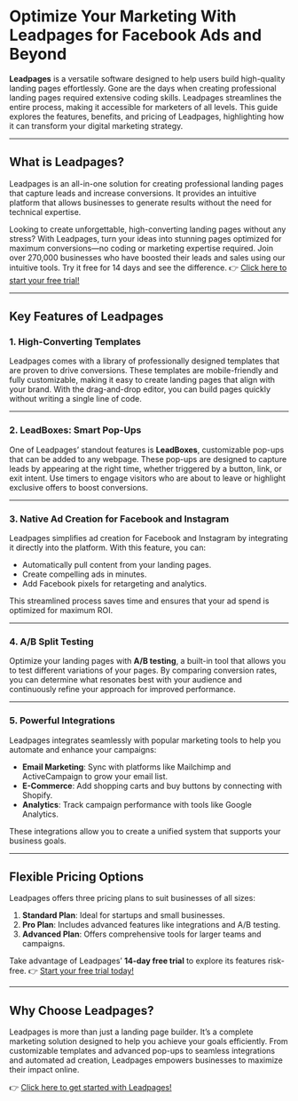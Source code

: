 # Optimize Your Marketing With Leadpages for Facebook Ads and Beyond

**Leadpages** is a versatile software designed to help users build high-quality landing pages effortlessly. Gone are the days when creating professional landing pages required extensive coding skills. Leadpages streamlines the entire process, making it accessible for marketers of all levels. This guide explores the features, benefits, and pricing of Leadpages, highlighting how it can transform your digital marketing strategy.

---

## What is Leadpages?

Leadpages is an all-in-one solution for creating professional landing pages that capture leads and increase conversions. It provides an intuitive platform that allows businesses to generate results without the need for technical expertise.

Looking to create unforgettable, high-converting landing pages without any stress? With Leadpages, turn your ideas into stunning pages optimized for maximum conversions—no coding or marketing expertise required. Join over 270,000 businesses who have boosted their leads and sales using our intuitive tools. Try it free for 14 days and see the difference. 👉 [Click here to start your free trial!](https://bit.ly/LEadPages)

---

## Key Features of Leadpages

### 1. High-Converting Templates
Leadpages comes with a library of professionally designed templates that are proven to drive conversions. These templates are mobile-friendly and fully customizable, making it easy to create landing pages that align with your brand. With the drag-and-drop editor, you can build pages quickly without writing a single line of code.

---

### 2. LeadBoxes: Smart Pop-Ups
One of Leadpages’ standout features is **LeadBoxes**, customizable pop-ups that can be added to any webpage. These pop-ups are designed to capture leads by appearing at the right time, whether triggered by a button, link, or exit intent. Use timers to engage visitors who are about to leave or highlight exclusive offers to boost conversions.

---

### 3. Native Ad Creation for Facebook and Instagram
Leadpages simplifies ad creation for Facebook and Instagram by integrating it directly into the platform. With this feature, you can:

- Automatically pull content from your landing pages.
- Create compelling ads in minutes.
- Add Facebook pixels for retargeting and analytics.

This streamlined process saves time and ensures that your ad spend is optimized for maximum ROI.

---

### 4. A/B Split Testing
Optimize your landing pages with **A/B testing**, a built-in tool that allows you to test different variations of your pages. By comparing conversion rates, you can determine what resonates best with your audience and continuously refine your approach for improved performance.

---

### 5. Powerful Integrations
Leadpages integrates seamlessly with popular marketing tools to help you automate and enhance your campaigns:

- **Email Marketing**: Sync with platforms like Mailchimp and ActiveCampaign to grow your email list.
- **E-Commerce**: Add shopping carts and buy buttons by connecting with Shopify.
- **Analytics**: Track campaign performance with tools like Google Analytics.

These integrations allow you to create a unified system that supports your business goals.

---

## Flexible Pricing Options

Leadpages offers three pricing plans to suit businesses of all sizes:

1. **Standard Plan**: Ideal for startups and small businesses.
2. **Pro Plan**: Includes advanced features like integrations and A/B testing.
3. **Advanced Plan**: Offers comprehensive tools for larger teams and campaigns.

Take advantage of Leadpages’ **14-day free trial** to explore its features risk-free. 👉 [Start your free trial today!](https://bit.ly/LEadPages)

---

## Why Choose Leadpages?

Leadpages is more than just a landing page builder. It’s a complete marketing solution designed to help you achieve your goals efficiently. From customizable templates and advanced pop-ups to seamless integrations and automated ad creation, Leadpages empowers businesses to maximize their impact online.

👉 [Click here to get started with Leadpages!](https://bit.ly/LEadPages)
